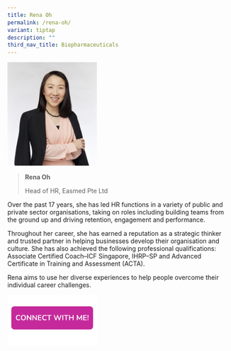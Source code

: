 ```yaml
---
title: Rena Oh
permalink: /rena-oh/
variant: tiptap
description: ""
third_nav_title: Biopharmaceuticals
---
```

<blockquote>
<p></p>
</blockquote>
<div class="isomer-image-wrapper">
<img style="width: 40%;" height="auto" width="100%" alt="" src="/images/Profile Photos/Rena_Oh_1_2.jpg">
</div>
<blockquote>
<p></p>
<p><strong>Rena Oh</strong>
</p>
<p>Head of HR, Easmed Pte Ltd</p>
</blockquote>
<p></p>
<p>Over the past 17 years, she has led HR functions in a variety of public
and private sector organisations, taking on roles including building teams
from the ground up and driving retention, engagement and performance.</p>
<p>Throughout her career, she has earned a reputation as a strategic thinker
and trusted partner in helping businesses develop their organisation and
culture. She has also achieved the following professional qualifications:
Associate Certified Coach–ICF Singapore, IHRP–SP and Advanced Certificate
in Training and Assessment (ACTA).</p>
<p>Rena aims to use her diverse experiences to help people overcome their
individual career challenges.</p>
<p></p><a class="isomer-image-wrapper" href="https://form.gov.sg/677f3aeb591c8c2780f0a744"><img style="width: 40%;" height="auto" width="100%" alt="" src="/images/CONNECT_WITH_ME.png"></a>
<p></p>